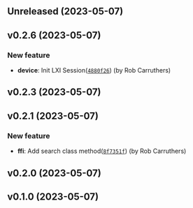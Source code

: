 ## Unreleased (2023-05-07)

## v0.2.6 (2023-05-07)

### New feature

- **device**: Init LXI Session([`4880f26`](https://github.com/robcarruthers/lxi_rb/commit/4880f2602b0a63713186a407ac4b3d2bd2dd4b10)) (by Rob Carruthers)

## v0.2.3 (2023-05-07)

## v0.2.1 (2023-05-07)

### New feature

- **ffi**: Add search class method([`8f7351f`](https://github.com/robcarruthers/lxi_rb/commit/8f7351f9b541614a717a83d291d169b1fd8db356)) (by Rob Carruthers)

## v0.2.0 (2023-05-07)

## v0.1.0 (2023-05-07)
